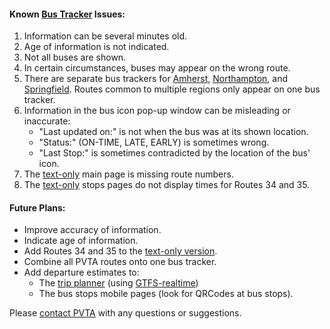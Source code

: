 #### Known [Bus Tracker][track] Issues:

1. Information can be several minutes old.
1. Age of information is not indicated.
1. Not all buses are shown.
1. In certain circumstances, buses may appear on the wrong route.
1. There are separate bus trackers for [Amherst][track], [Northampton][ntrack], and [Springfield][strack]. Routes common to multiple regions only appear on one bus tracker.
1. Information in the bus icon pop-up window can be misleading or inaccurate:
    * "Last updated on:" is not when the bus was at its shown location.
    * "Status:" (ON-TIME, LATE, EARLY) is sometimes wrong.
    * "Last Stop:" is sometimes contradicted by the location of the bus' icon.
1. The [text-only][text] main page is missing route numbers.
1. The [text-only][text] stops pages do not display times for Routes 34 and 35.

#### Future Plans:

* Improve accuracy of information.
* Indicate age of information.
* Add Routes 34 and 35 to the [text-only version][text].
* Combine all PVTA routes onto one bus tracker.
* Add departure estimates to: 
    * The [trip planner][trip] (using [GTFS-realtime][gtfs])
    * The bus stops mobile pages (look for QRCodes at bus stops).

Please [contact PVTA][cpvta] with any questions or suggestions.  

[gtfs]: https://developers.google.com/transit/gtfs-realtime/
[track]: http://uts.pvta.com:81/InfoPoint
[ntrack]: http://ntf.pvta.com:81/InfoPoint
[strack]: http://stf.pvta.com:81/InfoPoint
[text]: http://uts.pvta.com:81/infopoint/noscript.aspx
[cpvta]: http://www.pvta.com/contact.php
[trip]: trip_planner.html
